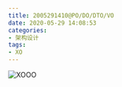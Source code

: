 ```yaml
---
title: 2005291410@PO/DO/DTO/VO
date: 2020-05-29 14:08:53
categories:
- 架构设计
tags:
- XO
---
```

![XOOO](http://suo.im/6a0FyC "XO")